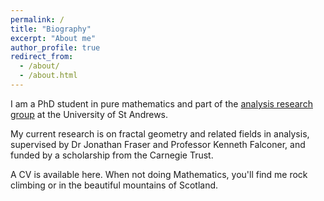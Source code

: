 ```yaml
---
permalink: /
title: "Biography"
excerpt: "About me"
author_profile: true
redirect_from:
  - /about/
  - /about.html
---
```



I am a PhD student in pure mathematics and part of the [analysis research group](http://www.mcs.st-andrews.ac.uk/pg/pure/Analysis/) at the University of St Andrews.

My current research is on fractal geometry and related fields in analysis, supervised by Dr Jonathan Fraser and Professor Kenneth Falconer, and funded by a scholarship from the Carnegie Trust.

A CV is available here. When not doing Mathematics, you'll find me rock climbing or in the beautiful mountains of Scotland.

